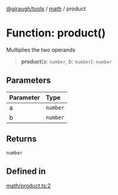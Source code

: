 [@giraugh/tools](../../modules.md) / [math](../math.md) / product

# Function: product()

Multiplies the two operands

> **product**(a: `number`, b: `number`): `number`

## Parameters

| Parameter | Type     |
| :-------- | :------- |
| a         | `number` |
| b         | `number` |

## Returns

`number`

## Defined in

[math/product.ts:2](https://github.com/giraugh/tools/blob/a6c3d4a/lib/math/product.ts#L2)
